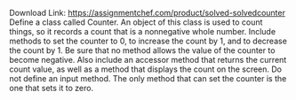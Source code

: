 Download Link: https://assignmentchef.com/product/solved-solvedcounter
<br>
Define a class called Counter. An object of this class is used to count things, so it records a count that is a nonnegative whole number. Include methods to set the counter to 0, to increase the count by 1, and to decrease the count by 1. Be sure that no method allows the value of the counter to become negative. Also include an accessor method that returns the current count value, as well as a method that displays the count on the screen. Do not define an input method. The only method that can set the counter is the one that sets it to zero.